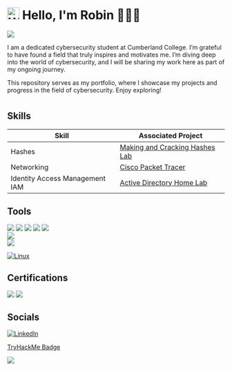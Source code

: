 <h1> <a href="#"><img src="https://media.giphy.com/media/hvRJCLFzcasrR4ia7z/giphy.gif" alt="Waving hand" width="28"></a>
Hello, I'm Robin</a> 👨🏻‍💻
</h1>
  
<a href="https://www.linkedin.com/in/robin-boucher-6a0327267/"><img src="https://img.shields.io/badge/-LinkedIn-0072b1?&style=for-the-badge&logo=linkedin&logoColor=white" /></a>



I am a dedicated cybersecurity student at Cumberland College. I’m grateful to have found a field that truly inspires and motivates me. I’m diving deep into the world of cybersecurity, and I will be sharing my work here as part of my ongoing journey.

This repository serves as my portfolio, where I showcase my projects and progress in the field of cybersecurity. Enjoy exploring!

<h1>

## Skills

| Skill                                         | Associated Project         |
|-----------------------------------------------|----------------------------|
| Hashes                                        | <a href="https://github.com/RobinBoucherSec/Hashcat-Intro">Making and Cracking Hashes Lab</a>|
| Networking                                    | <a href="https://github.com/RobinBoucherSec/Cisco-Packet-Tracer-Basic-Network/blob/main/README.md">Cisco Packet Tracer</a>|
| Identity Access Management IAM                | <a href="https://github.com/RobinBoucherSec/Active-Directory-Home-Lab">Active Directory Home Lab

## Tools

<div>
  <img src="https://img.shields.io/badge/-Cisco_Packet_Tracer-1679A7?&style=for-the-badge&logo=Cisco&logoColor=white" />
    <img src="https://img.shields.io/badge/-Wireshark-1679A7?&style=for-the-badge&logo=Wireshark&logoColor=white" />
  <img src="https://img.shields.io/badge/-Nmap-000000?&style=for-the-badge&logo=Nmap&logoColor=white" />
  <img src="https://img.shields.io/badge/-Hashcat-FF5733?&style=for-the-badge&logo=Hashcat&logoColor=white" />
  <img src="https://img.shields.io/badge/-John_the_Ripper-000000?&style=for-the-badge&logo=OpenWallProject&logoColor=white" />
</div>



<div>
    <img src="https://img.shields.io/badge/-Splunk-000000?&style=for-the-badge&logo=Splunk&logoColor=white" />
</div>


<div>
  <img src="https://img.shields.io/badge/-Active_Directory-1679A7?&style=for-the-badge&logo=windows&logoColor=white" />
</div>


[![Linux](https://img.shields.io/badge/-Linux-FCC624?style=for-the-badge&logo=linux&logoColor=black)](https://www.kernel.org/)

## Certifications

<div>
<img src="https://img.shields.io/badge/-Security%2B-FF0000?&style=for-the-badge&logo=CompTIA&logoColor=white" />
<img src="https://img.shields.io/badge/-Google_Cybersecurity_Certificate-1679A7?style=for-the-badge&logo=google&logoColor=white" />

</div>

## Socials

[![LinkedIn](https://img.shields.io/badge/-LinkedIn-blue?style=for-the-badge&logo=linkedin&logoColor=white)](https://www.linkedin.com/in/robin-boucher-6a0327267/)

[TryHackMe Badge](https://tryhackme.com/api/v2/badges/public-profile?userPublicId=3550490)


  <img src="https://img.shields.io/badge/-TryHackMe-21202F?style=for-the-badge&logo=https ://www.tryhackme.com/img/THMlogo.svg&logoColor=white" />


